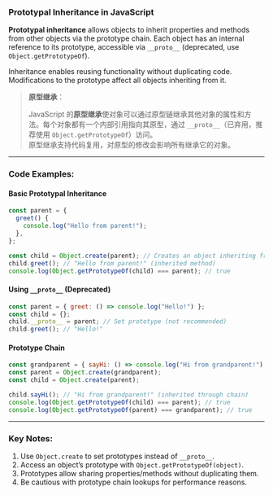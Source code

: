 ### Prototypal Inheritance in JavaScript

<audio src="C:\Users\10691\Downloads\__Prototypal in.mp3"></audio>

**Prototypal inheritance** allows objects to inherit properties and methods from other objects via the prototype chain. Each object has an internal reference to its prototype, accessible via `__proto__` (deprecated, use `Object.getPrototypeOf`).  

Inheritance enables reusing functionality without duplicating code. Modifications to the prototype affect all objects inheriting from it.

> **原型继承**：
>
> <audio src="C:\Users\10691\Downloads\JavaScript 的原型继.mp3"></audio>
>
> JavaScript 的**原型继承**使对象可以通过原型链继承其他对象的属性和方法。每个对象都有一个内部引用指向其原型，通过 `__proto__`（已弃用，推荐使用 `Object.getPrototypeOf`）访问。  
> 原型继承支持代码复用，对原型的修改会影响所有继承它的对象。

---

### Code Examples:

<audio src="C:\Users\10691\Downloads\这段代码展示了 JavaScr (11).mp3"></audio>

#### **Basic Prototypal Inheritance**
```javascript
const parent = {
  greet() {
    console.log("Hello from parent!");
  },
};

const child = Object.create(parent); // Creates an object inheriting from `parent`
child.greet(); // "Hello from parent!" (inherited method)
console.log(Object.getPrototypeOf(child) === parent); // true
```

#### **Using `__proto__` (Deprecated)**
```javascript
const parent = { greet: () => console.log("Hello!") };
const child = {};
child.__proto__ = parent; // Set prototype (not recommended)
child.greet(); // "Hello!"
```

#### **Prototype Chain**
```javascript
const grandparent = { sayHi: () => console.log("Hi from grandparent!") };
const parent = Object.create(grandparent);
const child = Object.create(parent);

child.sayHi(); // "Hi from grandparent!" (inherited through chain)
console.log(Object.getPrototypeOf(child) === parent); // true
console.log(Object.getPrototypeOf(parent) === grandparent); // true
```

---

### Key Notes:
1. Use `Object.create` to set prototypes instead of `__proto__`.  
2. Access an object’s prototype with `Object.getPrototypeOf(object)`.  
3. Prototypes allow sharing properties/methods without duplicating them.  
4. Be cautious with prototype chain lookups for performance reasons.